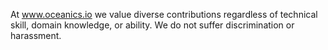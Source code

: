 At www.oceanics.io we value diverse contributions regardless of technical skill, domain knowledge, or ability. We do not suffer discrimination or harassment.